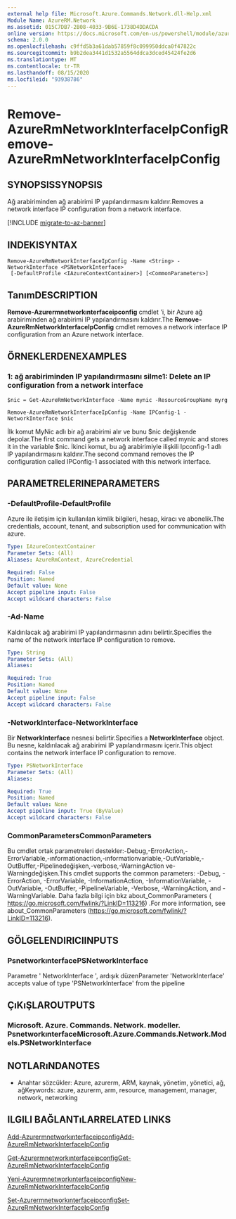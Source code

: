 ```yaml
---
external help file: Microsoft.Azure.Commands.Network.dll-Help.xml
Module Name: AzureRM.Network
ms.assetid: 015C7DB7-2B08-4033-9B6E-1738D4DDACDA
online version: https://docs.microsoft.com/en-us/powershell/module/azurerm.network/remove-azurermnetworkinterfaceipconfig
schema: 2.0.0
ms.openlocfilehash: c9ffd5b3a61dab57859f8c099950ddca0f47822c
ms.sourcegitcommit: b9b2dea3441d1532a5564ddca3dced45424fe2d6
ms.translationtype: MT
ms.contentlocale: tr-TR
ms.lasthandoff: 08/15/2020
ms.locfileid: "93938786"
---
```

# <span data-ttu-id="a1407-101">Remove-AzureRmNetworkInterfaceIpConfig</span><span class="sxs-lookup"><span data-stu-id="a1407-101">Remove-AzureRmNetworkInterfaceIpConfig</span></span>

## <span data-ttu-id="a1407-102">SYNOPSIS</span><span class="sxs-lookup"><span data-stu-id="a1407-102">SYNOPSIS</span></span>
<span data-ttu-id="a1407-103">Ağ arabiriminden ağ arabirimi IP yapılandırmasını kaldırır.</span><span class="sxs-lookup"><span data-stu-id="a1407-103">Removes a network interface IP configuration from a network interface.</span></span>

[!INCLUDE [migrate-to-az-banner](../../includes/migrate-to-az-banner.md)]

## <span data-ttu-id="a1407-104">INDEKI</span><span class="sxs-lookup"><span data-stu-id="a1407-104">SYNTAX</span></span>

```
Remove-AzureRmNetworkInterfaceIpConfig -Name <String> -NetworkInterface <PSNetworkInterface>
 [-DefaultProfile <IAzureContextContainer>] [<CommonParameters>]
```

## <span data-ttu-id="a1407-105">Tanım</span><span class="sxs-lookup"><span data-stu-id="a1407-105">DESCRIPTION</span></span>
<span data-ttu-id="a1407-106">**Remove-Azurermnetworkınterfaceipconfig** cmdlet 'i, bir Azure ağ arabiriminden ağ arabirimi IP yapılandırmasını kaldırır.</span><span class="sxs-lookup"><span data-stu-id="a1407-106">The **Remove-AzureRmNetworkInterfaceIpConfig** cmdlet removes a network interface IP configuration from an Azure network interface.</span></span>

## <span data-ttu-id="a1407-107">ÖRNEKLERDEN</span><span class="sxs-lookup"><span data-stu-id="a1407-107">EXAMPLES</span></span>

### <span data-ttu-id="a1407-108">1: ağ arabiriminden IP yapılandırmasını silme</span><span class="sxs-lookup"><span data-stu-id="a1407-108">1: Delete an IP configuration from a network interface</span></span>
```
$nic = Get-AzureRmNetworkInterface -Name mynic -ResourceGroupName myrg

Remove-AzureRmNetworkInterfaceIpConfig -Name IPConfig-1 -NetworkInterface $nic
```

<span data-ttu-id="a1407-109">İlk komut MyNic adlı bir ağ arabirimi alır ve bunu $nic değişkende depolar.</span><span class="sxs-lookup"><span data-stu-id="a1407-109">The first command gets a network interface called mynic and stores it in the variable $nic.</span></span> <span data-ttu-id="a1407-110">İkinci komut, bu ağ arabirimiyle ilişkili Ipconfig-1 adlı IP yapılandırmasını kaldırır.</span><span class="sxs-lookup"><span data-stu-id="a1407-110">The second command removes the IP configuration called IPConfig-1 associated with this network interface.</span></span>

## <span data-ttu-id="a1407-111">PARAMETRELERINE</span><span class="sxs-lookup"><span data-stu-id="a1407-111">PARAMETERS</span></span>

### <span data-ttu-id="a1407-112">-DefaultProfile</span><span class="sxs-lookup"><span data-stu-id="a1407-112">-DefaultProfile</span></span>
<span data-ttu-id="a1407-113">Azure ile iletişim için kullanılan kimlik bilgileri, hesap, kiracı ve abonelik.</span><span class="sxs-lookup"><span data-stu-id="a1407-113">The credentials, account, tenant, and subscription used for communication with azure.</span></span>

```yaml
Type: IAzureContextContainer
Parameter Sets: (All)
Aliases: AzureRmContext, AzureCredential

Required: False
Position: Named
Default value: None
Accept pipeline input: False
Accept wildcard characters: False
```

### <span data-ttu-id="a1407-114">-Ad</span><span class="sxs-lookup"><span data-stu-id="a1407-114">-Name</span></span>
<span data-ttu-id="a1407-115">Kaldırılacak ağ arabirimi IP yapılandırmasının adını belirtir.</span><span class="sxs-lookup"><span data-stu-id="a1407-115">Specifies the name of the network interface IP configuration to remove.</span></span>

```yaml
Type: String
Parameter Sets: (All)
Aliases: 

Required: True
Position: Named
Default value: None
Accept pipeline input: False
Accept wildcard characters: False
```

### <span data-ttu-id="a1407-116">-NetworkInterface</span><span class="sxs-lookup"><span data-stu-id="a1407-116">-NetworkInterface</span></span>
<span data-ttu-id="a1407-117">Bir **NetworkInterface** nesnesi belirtir.</span><span class="sxs-lookup"><span data-stu-id="a1407-117">Specifies a **NetworkInterface** object.</span></span>
<span data-ttu-id="a1407-118">Bu nesne, kaldırılacak ağ arabirimi IP yapılandırmasını içerir.</span><span class="sxs-lookup"><span data-stu-id="a1407-118">This object contains the network interface IP configuration to remove.</span></span>

```yaml
Type: PSNetworkInterface
Parameter Sets: (All)
Aliases: 

Required: True
Position: Named
Default value: None
Accept pipeline input: True (ByValue)
Accept wildcard characters: False
```

### <span data-ttu-id="a1407-119">CommonParameters</span><span class="sxs-lookup"><span data-stu-id="a1407-119">CommonParameters</span></span>
<span data-ttu-id="a1407-120">Bu cmdlet ortak parametreleri destekler:-Debug,-ErrorAction,-ErrorVariable,-ınformationaction,-ınformationvariable,-OutVariable,-OutBuffer,-Pipelinedeğişken,-verbose,-WarningAction ve-Warningdeğişken.</span><span class="sxs-lookup"><span data-stu-id="a1407-120">This cmdlet supports the common parameters: -Debug, -ErrorAction, -ErrorVariable, -InformationAction, -InformationVariable, -OutVariable, -OutBuffer, -PipelineVariable, -Verbose, -WarningAction, and -WarningVariable.</span></span> <span data-ttu-id="a1407-121">Daha fazla bilgi için bkz about_CommonParameters ( https://go.microsoft.com/fwlink/?LinkID=113216) .</span><span class="sxs-lookup"><span data-stu-id="a1407-121">For more information, see about_CommonParameters (https://go.microsoft.com/fwlink/?LinkID=113216).</span></span>

## <span data-ttu-id="a1407-122">GÖLGELENDIRICI</span><span class="sxs-lookup"><span data-stu-id="a1407-122">INPUTS</span></span>

### <span data-ttu-id="a1407-123">Psnetworkınterface</span><span class="sxs-lookup"><span data-stu-id="a1407-123">PSNetworkInterface</span></span>
<span data-ttu-id="a1407-124">Parametre ' NetworkInterface ', ardışık düzen</span><span class="sxs-lookup"><span data-stu-id="a1407-124">Parameter 'NetworkInterface' accepts value of type 'PSNetworkInterface' from the pipeline</span></span>

## <span data-ttu-id="a1407-125">ÇıKıŞLAR</span><span class="sxs-lookup"><span data-stu-id="a1407-125">OUTPUTS</span></span>

### <span data-ttu-id="a1407-126">Microsoft. Azure. Commands. Network. modeller. Psnetworkınterface</span><span class="sxs-lookup"><span data-stu-id="a1407-126">Microsoft.Azure.Commands.Network.Models.PSNetworkInterface</span></span>

## <span data-ttu-id="a1407-127">NOTLARıNDA</span><span class="sxs-lookup"><span data-stu-id="a1407-127">NOTES</span></span>
* <span data-ttu-id="a1407-128">Anahtar sözcükler: Azure, azurerm, ARM, kaynak, yönetim, yönetici, ağ, ağ</span><span class="sxs-lookup"><span data-stu-id="a1407-128">Keywords: azure, azurerm, arm, resource, management, manager, network, networking</span></span>

## <span data-ttu-id="a1407-129">ILGILI BAĞLANTıLAR</span><span class="sxs-lookup"><span data-stu-id="a1407-129">RELATED LINKS</span></span>

[<span data-ttu-id="a1407-130">Add-Azurermnetworkınterfaceipconfig</span><span class="sxs-lookup"><span data-stu-id="a1407-130">Add-AzureRmNetworkInterfaceIpConfig</span></span>](./Add-AzureRmNetworkInterfaceIpConfig.md)

[<span data-ttu-id="a1407-131">Get-Azurermnetworkınterfaceipconfig</span><span class="sxs-lookup"><span data-stu-id="a1407-131">Get-AzureRmNetworkInterfaceIpConfig</span></span>](./Get-AzureRmNetworkInterfaceIpConfig.md)

[<span data-ttu-id="a1407-132">Yeni-Azurermnetworkınterfaceipconfig</span><span class="sxs-lookup"><span data-stu-id="a1407-132">New-AzureRmNetworkInterfaceIpConfig</span></span>](./New-AzureRmNetworkInterfaceIpConfig.md)

[<span data-ttu-id="a1407-133">Set-Azurermnetworkınterfaceipconfig</span><span class="sxs-lookup"><span data-stu-id="a1407-133">Set-AzureRmNetworkInterfaceIpConfig</span></span>](./Set-AzureRmNetworkInterfaceIpConfig.md)


